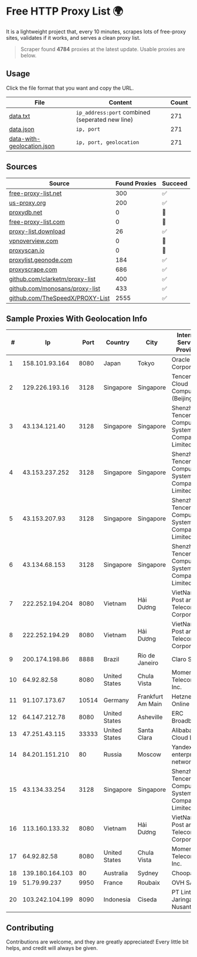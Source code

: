 
# Free HTTP Proxy List 🌍

It is a lightweight project that, every 10 minutes, scrapes lots of free-proxy sites, validates if it works, and serves a clean proxy list.


> Scraper found **4784** proxies at the latest update. Usable proxies are below.

## Usage

Click the file format that you want and copy the URL.


|File|Content|Count|
|----|-------|-----|
|[data.txt](https://raw.githubusercontent.com/themiralay/Proxy-List-World/master/data.txt)|`ip_address:port` combined (seperated new line)|271|
|[data.json](https://raw.githubusercontent.com/themiralay/Proxy-List-World/master/data.json)|`ip, port`|271|
|[data-with-geolocation.json](https://raw.githubusercontent.com/themiralay/Proxy-List-World/master/data-with-geolocation.json)|`ip, port, geolocation`|271|

## Sources

|Source|Found Proxies|Succeed|
|------|-------------|-------|
|[free-proxy-list.net](https://free-proxy-list.net)|300|✅|
|[us-proxy.org](https://www.us-proxy.org)|200|✅|
|[proxydb.net](http://proxydb.net)|0|🚫|
|[free-proxy-list.com](https://free-proxy-list.com/?page=&port=&type%5B%5D=http&type%5B%5D=https&up_time=0&search=Search)|0|🚫|
|[proxy-list.download](https://www.proxy-list.download/HTTP)|26|✅|
|[vpnoverview.com](https://vpnoverview.com/privacy/anonymous-browsing/free-proxy-servers)|0|🚫|
|[proxyscan.io](https://www.proxyscan.io)|0|🚫|
|[proxylist.geonode.com](https://proxylist.geonode.com/api/proxy-list?limit=300&page=1&sort_by=lastChecked&sort_type=desc&protocols=http,https)|184|✅|
|[proxyscrape.com](https://api.proxyscrape.com/v2/?request=displayproxies&protocol=http&timeout=10000&country=all&ssl=all&anonymity=all)|686|✅|
|[github.com/clarketm/proxy-list](https://raw.githubusercontent.com/clarketm/proxy-list/master/proxy-list-raw.txt)|400|✅|
|[github.com/monosans/proxy-list](https://raw.githubusercontent.com/monosans/proxy-list/main/proxies/http.txt)|433|✅|
|[github.com/TheSpeedX/PROXY-List](https://raw.githubusercontent.com/TheSpeedX/PROXY-List/master/http.txt)|2555|✅|


## Sample Proxies With Geolocation Info

|#|Ip|Port|Country|City|Internet Service Provider|
|-|--|----|-------|----|-------------------------|
|1|158.101.93.164|8080|Japan|Tokyo|Oracle Corporation|
|2|129.226.193.16|3128|Singapore|Singapore|Tencent Cloud Computing (Beijing) Co|
|3|43.134.121.40|3128|Singapore|Singapore|Shenzhen Tencent Computer Systems Company Limited|
|4|43.153.237.252|3128|Singapore|Singapore|Shenzhen Tencent Computer Systems Company Limited|
|5|43.153.207.93|3128|Singapore|Singapore|Shenzhen Tencent Computer Systems Company Limited|
|6|43.134.68.153|3128|Singapore|Singapore|Shenzhen Tencent Computer Systems Company Limited|
|7|222.252.194.204|8080|Vietnam|Hải Dương|VietNam Post and Telecom Corporation|
|8|222.252.194.29|8080|Vietnam|Hải Dương|VietNam Post and Telecom Corporation|
|9|200.174.198.86|8888|Brazil|Rio de Janeiro|Claro S.A|
|10|64.92.82.58|8080|United States|Chula Vista|Momentum Telecom, Inc.|
|11|91.107.173.67|10514|Germany|Frankfurt Am Main|Hetzner Online AG|
|12|64.147.212.78|8080|United States|Asheville|ERC Broadband|
|13|47.251.43.115|33333|United States|Santa Clara|Alibaba Cloud LLC|
|14|84.201.151.210|80|Russia|Moscow|Yandex enterprise network|
|15|43.134.33.254|3128|Singapore|Singapore|Shenzhen Tencent Computer Systems Company Limited|
|16|113.160.133.32|8080|Vietnam|Hải Dương|VietNam Post and Telecom Corporation|
|17|64.92.82.58|8080|United States|Chula Vista|Momentum Telecom, Inc.|
|18|139.180.164.103|80|Australia|Sydney|Choopa|
|19|51.79.99.237|9950|France|Roubaix|OVH SAS|
|20|103.242.104.199|8090|Indonesia|Ciseda|PT Lintas Jaringan Nusantara|



## Contributing

Contributions are welcome, and they are greatly appreciated! Every
little bit helps, and credit will always be given.

